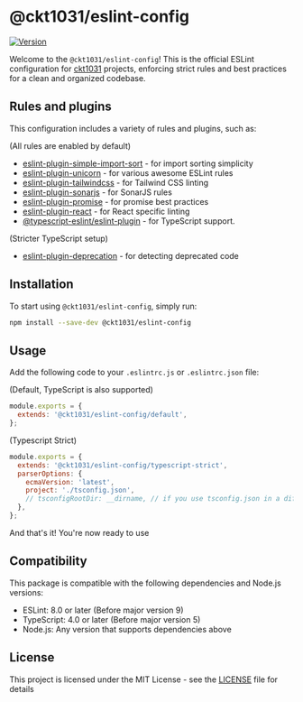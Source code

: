 # @ckt1031/eslint-config

[![Version](https://img.shields.io/npm/v/@ckt1031/eslint-config.svg?style=flat-square)](https://www.npmjs.com/package/@ckt1031/eslint-config)

Welcome to the `@ckt1031/eslint-config`! This is the official ESLint configuration for [ckt1031](https://github.com/ckt1031) projects, enforcing strict rules and best practices for a clean and organized codebase.

## Rules and plugins

This configuration includes a variety of rules and plugins, such as:

(All rules are enabled by default)

- [eslint-plugin-simple-import-sort](https://www.npmjs.com/package/eslint-plugin-simple-import-sort) - for import sorting simplicity
- [eslint-plugin-unicorn](https://www.npmjs.com/package/eslint-plugin-unicorn) - for various awesome ESLint rules
- [eslint-plugin-tailwindcss](https://www.npmjs.com/package/eslint-plugin-tailwindcss) - for Tailwind CSS linting
- [eslint-plugin-sonarjs](https://www.npmjs.com/package/eslint-plugin-sonarjs) - for SonarJS rules
- [eslint-plugin-promise](https://www.npmjs.com/package/eslint-plugin-promise) - for promise best practices
- [eslint-plugin-react](https://www.npmjs.com/package/eslint-plugin-react) - for React specific linting
- [@typescript-eslint/eslint-plugin](https://www.npmjs.com/package/@typescript-eslint/eslint-plugin) - for TypeScript support.

(Stricter TypeScript setup)

- [eslint-plugin-deprecation](https://www.npmjs.com/package/eslint-plugin-deprecation) - for detecting deprecated code

## Installation

To start using `@ckt1031/eslint-config`, simply run:

```bash
npm install --save-dev @ckt1031/eslint-config
```

## Usage

Add the following code to your `.eslintrc.js` or `.eslintrc.json` file:

(Default, TypeScript is also supported)

```js
module.exports = {
  extends: '@ckt1031/eslint-config/default',
};
```

(Typescript Strict)

```js
module.exports = {
  extends: '@ckt1031/eslint-config/typescript-strict',
  parserOptions: {
    ecmaVersion: 'latest',
    project: './tsconfig.json',
    // tsconfigRootDir: __dirname, // if you use tsconfig.json in a different directory
  },
};
```

And that's it! You're now ready to use

## Compatibility

This package is compatible with the following dependencies and Node.js versions:

- ESLint: 8.0 or later (Before major version 9)
- TypeScript: 4.0 or later (Before major version 5)
- Node.js: Any version that supports dependencies above

## License

This project is licensed under the MIT License - see the [LICENSE](./LICENSE) file for details
